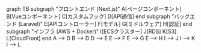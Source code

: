 graph TB
    subgraph "フロントエンド (Next.js)"
        A[ページコンポーネント]
        B[Vueコンポーネント]
        C[カスタムフック]
        D[API通信]
    end
    subgraph "バックエンド (Laravel)"
        E[APIコントローラー]
        F[モデル]
        G[ミドルウェア]
        H[認証]
    end
    subgraph "インフラ (AWS + Docker)"
        I[ECSクラスター]
        J[RDS]
        K[S3]
        L[CloudFront]
    end
    A --> D
    B --> D
    D --> E
    E --> F
    E --> G
    E --> H
    I --> J
    I --> K
    I --> L